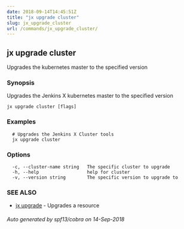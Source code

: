 ```yaml
---
date: 2018-09-14T14:45:51Z
title: "jx upgrade cluster"
slug: jx_upgrade_cluster
url: /commands/jx_upgrade_cluster/
---
```

## jx upgrade cluster

Upgrades the kubernetes master to the specified version

### Synopsis

Upgrades the Jenkins X kubernetes master to the specified version

```
jx upgrade cluster [flags]
```

### Examples

```
  # Upgrades the Jenkins X Cluster tools
  jx upgrade cluster
```

### Options

```
  -c, --cluster-name string   The specific cluster to upgrade
  -h, --help                  help for cluster
  -v, --version string        The specific version to upgrade to
```

### SEE ALSO

* [jx upgrade](/commands/jx_upgrade/)	 - Upgrades a resource

###### Auto generated by spf13/cobra on 14-Sep-2018
